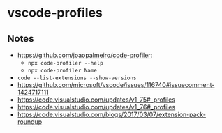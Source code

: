 # vscode-profiles

## Notes

- https://github.com/joaopalmeiro/code-profiler:
  - `npx code-profiler --help`
  - `npx code-profiler Name`
- `code --list-extensions --show-versions`
- https://github.com/microsoft/vscode/issues/116740#issuecomment-1424717111
- https://code.visualstudio.com/updates/v1_75#_profiles
- https://code.visualstudio.com/updates/v1_76#_profiles
- https://code.visualstudio.com/blogs/2017/03/07/extension-pack-roundup
